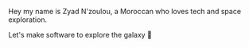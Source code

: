 Hey my name is Zyad N'zoulou, a Moroccan who loves tech and space exploration.

Let's make software to explore the galaxy 🚀

<!---
ZyadNzoulou/ZyadNzoulou is a ✨ special ✨ repository because its `README.md` (this file) appears on your GitHub profile.
You can click the Preview link to take a look at your changes.
--->
